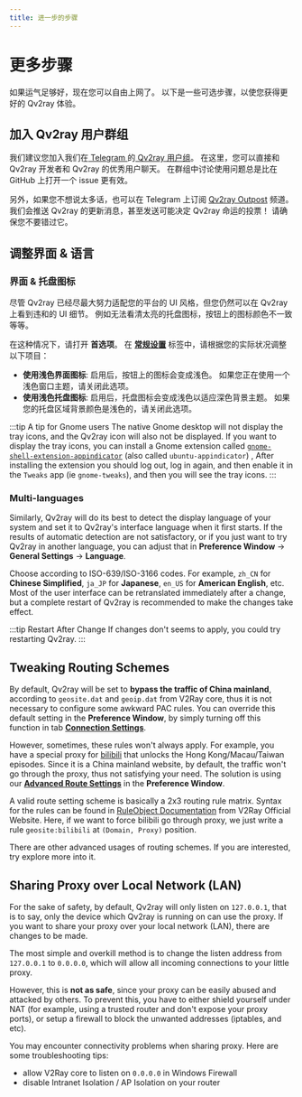 ```yaml
---
title: 进一步的步骤
---
```


# 更多步骤

如果运气足够好，现在您可以自由上网了。 以下是一些可选步骤，以使您获得更好的 Qv2ray 体验。

## 加入 Qv2ray 用户群组

我们建议您加入我们在[ Telegram ](https://telegram.org/)的[ Qv2ray 用户组](https://t.me/qv2ray)。 在这里，您可以直接和 Qv2ray 开发者和 Qv2ray 的优秀用户聊天。 在群组中讨论使用问题总是比在 GitHub 上打开一个 issue 更有效。

另外，如果您不想说太多话，也可以在 Telegram 上订阅 [Qv2ray Outpost](https://t.me/qv2ray_outpost) 频道。 我们会推送 Qv2ray 的更新消息，甚至发送可能决定 Qv2ray 命运的投票！ 请确保您不要错过它。

## 调整界面 & 语言

### 界面 & 托盘图标

尽管 Qv2ray 已经尽最大努力适配您的平台的 UI 风格，但您仍然可以在 Qv2ray 上看到违和的 UI 细节。 例如无法看清太亮的托盘图标，按钮上的图标颜色不一致等等。

在这种情况下，请打开 **首选项**。 在 **[常规设置](qv2ray://open/preference/general)** 标签中，请根据您的实际状况调整以下项目：

- **使用浅色界面图标**: 启用后，按钮上的图标会变成浅色。 如果您正在使用一个浅色窗口主题，请关闭此选项。
- **使用浅色托盘图标**: 启用后，托盘图标会变成浅色以适应深色背景主题。 如果您的托盘区域背景颜色是浅色的，请关闭此选项。

:::tip A tip for Gnome users The native Gnome desktop will not display the tray icons, and the Qv2ray icon will also not be displayed. If you want to display the tray icons, you can install a Gnome extension called [`gnome-shell-extension-appindicator`](https://github.com/ubuntu/gnome-shell-extension-appindicator) (also called `ubuntu-appindicator`) , After installing the extension you should log out, log in again, and then enable it in the `Tweaks` app (ie `gnome-tweaks`), and then you will see the tray icons. :::

### Multi-languages

Similarly, Qv2ray will do its best to detect the display language of your system and set it to Qv2ray's interface language when it first starts. If the results of automatic detection are not satisfactory, or if you just want to try Qv2ray in another language, you can adjust that in **Preference Window** -> **General Settings** -> **Language**.

Choose according to ISO-639/ISO-3166 codes. For example, `zh_CN` for **Chinese Simplified**, `ja_JP` for **Japanese**, `en_US` for **American English**, etc. Most of the user interface can be retranslated immediately after a change, but a complete restart of Qv2ray is recommended to make the changes take effect.

:::tip Restart After Change If changes don't seems to apply, you could try restarting Qv2ray. :::

## Tweaking Routing Schemes

By default, Qv2ray will be set to **bypass the traffic of China mainland**, according to `geosite.dat` and `geoip.dat` from V2Ray core, thus it is not necessary to configure some awkward PAC rules. You can override this default setting in the **Preference Window**, by simply turning off this function in tab **[Connection Settings](qv2ray://open/preference/connection)**.

However, sometimes, these rules won't always apply. For example, you have a special proxy for [bilibili](https://bilibili.com/) that unlocks the Hong Kong/Macau/Taiwan episodes. Since it is a China mainland website, by default, the traffic won't go through the proxy, thus not satisfying your need. The solution is using our **[Advanced Route Settings](qv2ray://open/preference/route)** in the **Preference Window**.

A valid route setting scheme is basically a 2x3 routing rule matrix. Syntax for the rules can be found in [RuleObject Documentation](https://www.v2fly.org/config/routing.html#routingobject) from V2Ray Official Website. Here, if we want to force bilibili go through proxy, we just write a rule `geosite:bilibili` at `(Domain, Proxy)` position.

There are other advanced usages of routing schemes. If you are interested, try explore more into it.

## Sharing Proxy over Local Network (LAN)

For the sake of safety, by default, Qv2ray will only listen on `127.0.0.1`, that is to say, only the device which Qv2ray is running on can use the proxy. If you want to share your proxy over your local network (LAN), there are changes to be made.

The most simple and overkill method is to change the listen address from `127.0.0.1` to `0.0.0.0`, which will allow all incoming connections to your little proxy.

However, this is **not as safe**, since your proxy can be easily abused and attacked by others. To prevent this, you have to either shield yourself under NAT (for example, using a trusted router and don't expose your proxy ports), or setup a firewall to block the unwanted addresses (iptables, and etc).

You may encounter connectivity problems when sharing proxy. Here are some troubleshooting tips:

- allow V2Ray core to listen on `0.0.0.0` in Windows Firewall
- disable Intranet Isolation / AP Isolation on your router
